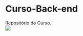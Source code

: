 # Curso-Back-end
Repositório do Curso.
<br>
<img src="https://img.ifunny.co/images/7857bbeb36d605be1ddc0485a0c4ae52b5f544e207335fc51c01ed4b5a123425_3.jpg">
